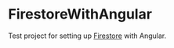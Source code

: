 # FirestoreWithAngular
Test project for setting up [Firestore](https://firebase.google.com/docs/firestore) with Angular. 
